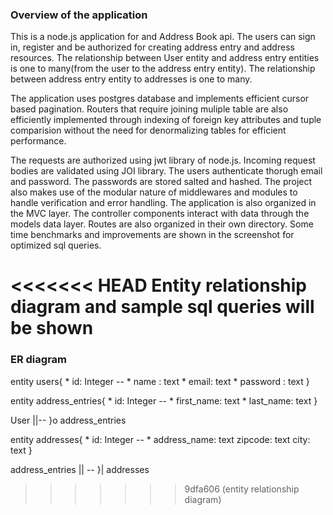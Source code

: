 ### Overview of the application
This is a node.js application for and Address Book api. The users can sign in, register and be authorized for creating address entry and address resources. The relationship between User entity and address entry entities is one to many(from the user to the address entry entity). The relationship between address entry entity to addresses is one to many.  

The application uses postgres database and implements efficient cursor based pagination. Routers that require joining muliple table are also efficiently implemented through indexing of foreign key attributes and tuple comparision without the need for denormalizing tables for efficient performance.

The requests are authorized using jwt library of node.js. Incoming request bodies are validated using JOI library. The users authenticate thorugh email and password. The passwords are stored salted and hashed. The project also makes use of the modular nature of middlewares and modules to handle verification and error handling.  The application is also organized in the MVC layer. The controller components interact with data through the models data layer. Routes are also organized in their own directory. Some time benchmarks and improvements are shown in the screenshot for optimized sql queries. 

<<<<<<< HEAD
Entity relationship diagram and sample sql queries will be shown
=======
### ER diagram
entity users{
    * id: Integer
    --
    * name : text
    * email: text
    * password : text
}

entity address_entries{
    * id: Integer
    --
    * first_name: text
    * last_name: text
}

User ||-- }o address_entries  

entity addresses{
    * id: Integer
    --
    * address_name: text
    zipcode: text
    city: text
}

address_entries || -- }| addresses



>>>>>>> 9dfa606 (entity relationship diagram)
